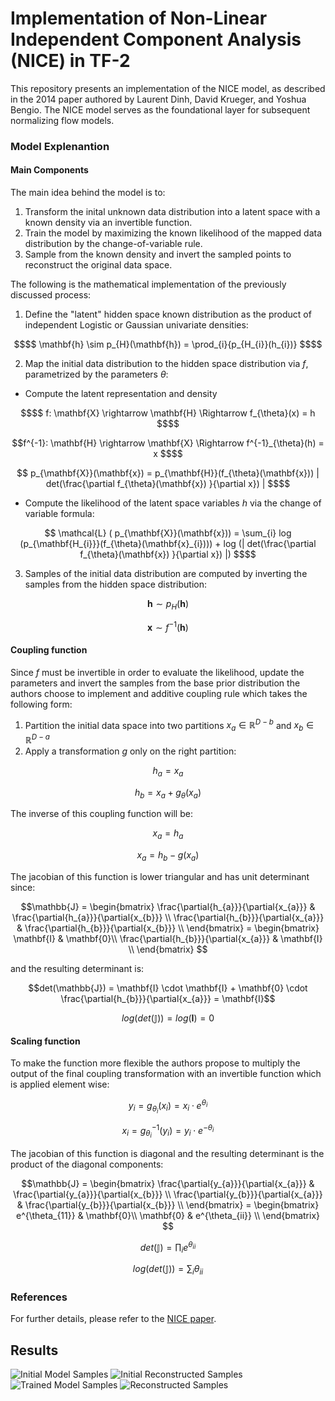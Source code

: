 # Implementation of Non-Linear Independent Component Analysis (NICE) in TF-2 
This repository presents an implementation of the NICE model, as described in the 2014 paper authored by Laurent Dinh,
David Krueger, and Yoshua Bengio. The NICE model serves as the foundational layer for subsequent normalizing flow models.
### Model Explenantion
#### Main Components
The main idea behind the model is to:
1. Transform the inital unknown data distribution into a latent space with a known density via an invertible function.
2. Train the model by maximizing the known likelihood of the mapped data distribution by the change-of-variable rule.
3. Sample from the known density and invert the sampled points to reconstruct the original data space. 

The following is the mathematical implementation of the previously discussed process:
1. Define the "latent" hidden space known distribution as the product of independent Logistic or Gaussian univariate densities: </br>
```math
$$ \mathbf{h} \sim  p_{H}(\mathbf{h}) = \prod_{i}{p_{H_{i}}(h_{i})}  $$
```
2. Map the initial data distribution to the hidden space distribution via $f$, parametrized by the parameters $\theta$: </br>
  + Compute the latent representation and density
```math
$$ f: \mathbf{X} \rightarrow \mathbf{H} \Rightarrow f_{\theta}(x) = h $$
```

```math
f^{-1}: \mathbf{H} \rightarrow \mathbf{X} \Rightarrow f^{-1}_{\theta}(h) = x $$
```

```math
 p_{\mathbf{X}}(\mathbf{x}) =   p_{\mathbf{H}}(f_{\theta}(\mathbf{x})) | det(\frac{\partial f_{\theta}(\mathbf{x}) }{\partial x}) | $$
```
  + Compute the likelihood of the latent space variables $h$ via the change of
   variable formula: </br>
```math
 \mathcal{L} ( p_{\mathbf{X}}(\mathbf{x}))  =  \sum_{i} log (p_{\mathbf{H_{i}}}(f_{\theta}(\mathbf{x}_{i}))) +  log (| det(\frac{\partial f_{\theta}(\mathbf{x}) }{\partial x}) |) $$
```

3. Samples of the initial data distribution are computed by inverting the samples from the hidden space distribution:
```math
 \mathbf{h} \sim  p_{H}(\mathbf{h}) 
```
```math
 \mathbf{x} \sim  f^{-1}(\mathbf{h})
```
#### Coupling function
Since $f$ must be invertible in order to evaluate the likelihood, update the parameters and invert the samples from the base prior distribution the authors choose to implement 
and additive coupling rule which takes the following form: 
1. Partition the initial data space into two partitions $x_{a}\in\mathbb{R}^{D-b}$ and $x_{b}\in\mathbb{R}^{D-a}$
2. Apply a transformation $g$ only on the right partition:
```math
 h_{a} = x_{a} 
```
```math
 h_{b} = x_{a} + g_{\theta}(x_{a}) 
```
The inverse of this coupling function will be:
```math
 x_{a}  = h_{a}
```
```math
 x_{a} = h_{b} - g(x_{a}) 
```
The jacobian of this function is lower triangular and has unit determinant since:
```math
\mathbb{J} =
\begin{bmatrix}
 \frac{\partial{h_{a}}}{\partial{x_{a}}} & \frac{\partial{h_{a}}}{\partial{x_{b}}} \\ 
 \frac{\partial{h_{b}}}{\partial{x_{a}}} & \frac{\partial{h_{b}}}{\partial{x_{b}}} \\ 
\end{bmatrix} =

\begin{bmatrix}
 \mathbf{I} & \mathbf{0}\\ 
 \frac{\partial{h_{b}}}{\partial{x_{a}}} & \mathbf{I} \\ 
\end{bmatrix} 

```
and the resulting determinant is:
```math
det(\mathbb{J}) =  \mathbf{I} \cdot \mathbf{I}  + \mathbf{0} \cdot \frac{\partial{h_{b}}}{\partial{x_{a}}} = \mathbf{I}
```
```math
log(det(\mathbb{J})) =  log(\mathbf{I}) = 0
```
#### Scaling function
To make the function more flexible the authors propose to multiply the output of the final coupling transformation with an invertible function which is applied element wise:
```math
y_{i} = g_{\theta_{i}}(x_{i}) = x_{i} \cdot e^{\theta_{i}}
```
```math
x_{i} = g^{-1}_{\theta_{i}}(y_{i}) = y_{i} \cdot e^{-\theta_{i}}
```
The jacobian of this function is diagonal and the resulting determinant is the product of the diagonal components:
```math
\mathbb{J} =
\begin{bmatrix}
 \frac{\partial{y_{a}}}{\partial{x_{a}}} & \frac{\partial{y_{a}}}{\partial{x_{b}}} \\ 
 \frac{\partial{y_{b}}}{\partial{x_{a}}} & \frac{\partial{y_{b}}}{\partial{x_{b}}} \\ 
\end{bmatrix} =

\begin{bmatrix}
 e^{\theta_{11}} & \mathbf{0}\\ 
 \mathbf{0} & e^{\theta_{ii}} \\ 
\end{bmatrix} 
```
```math
det(\mathbb{J}) =  \prod_{i} e^{\theta_{ii}}
```
```math
log(det(\mathbb{J})) =  \sum_{i}\theta_{ii}
```
### References

For further details, please refer to the [NICE paper](https://arxiv.org/abs/1410.8516).

## Results 
![Initial Model Samples](https://github.com/claCase/NICE-tf2/blob/master/figures/True%20vs%20Model%20Samples%20-%20Untrained.png)
![Initial Reconstructed Samples](https://github.com/claCase/NICE-tf2/blob/master/figures/Samples%20from%20Un-Trained%20Model.png)
![Trained Model Samples](https://github.com/claCase/NICE-tf2/blob/master/figures/True%20vs%20Model%20Samples%20-%20Trained.png)
![Reconstructed Samples](https://github.com/claCase/NICE-tf2/blob/master/figures/Samples%20from%20Trained%20Model.png)
